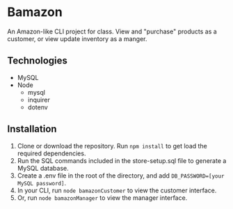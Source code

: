 # Bamazon
An Amazon-like CLI project for class. View and "purchase" products as a customer, or view update inventory as a manger.
## Technologies
- MySQL
- Node
  - mysql
  - inquirer
  - dotenv
## Installation
1. Clone or download the repository. Run `npm install` to get load the required dependencies.
2. Run the SQL commands included in the store-setup.sql file to generate a MySQL database.
3. Create a .env file in the root of the directory, and add `DB_PASSWORD=[your MySQL password]`.
4. In your CLI, run `node bamazonCustomer` to view the customer interface.
5. Or, run `node bamazonManager` to view the manager interface.
